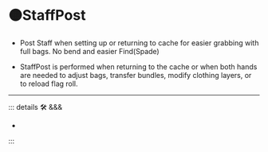 # 🟠<moto>StaffPost</moto>

- Post Staff when setting up or returning to cache for easier grabbing with full bags. No bend and easier Find(Spade)

- StaffPost is performed when returning to the cache or when both hands are needed to adjust bags, transfer bundles, modify clothing layers, or to reload flag roll.

---

<!-- =================================================== -->
<!-- =================================================== -->
<!-- =================================================== -->
<!-- =================================================== -->
<!-- =================================================== -->
::: details 🛠 <dev>&&&</dev>

-

:::
